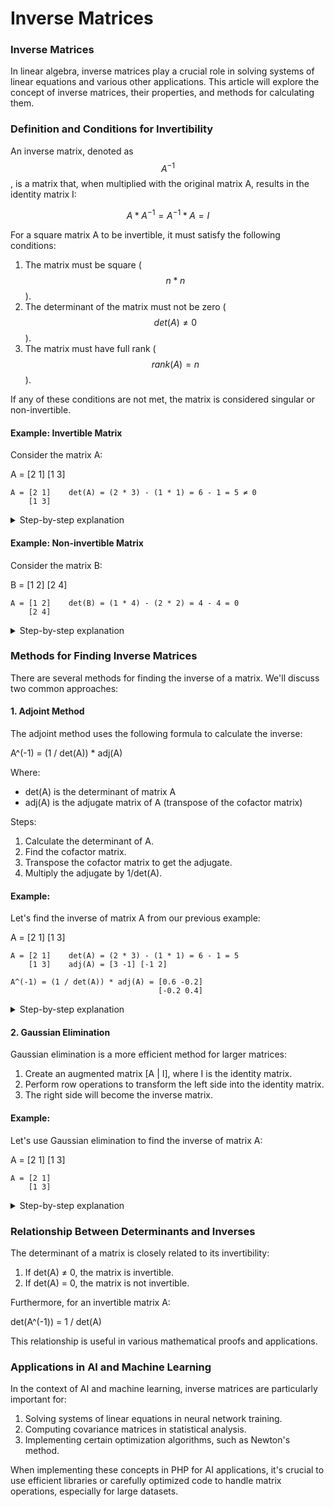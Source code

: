 # Inverse Matrices

### Inverse Matrices

In linear algebra, inverse matrices play a crucial role in solving systems of linear equations and various other applications. This article will explore the concept of inverse matrices, their properties, and methods for calculating them.

### Definition and Conditions for Invertibility

An inverse matrix, denoted as $$A^{-1}$$, is a matrix that, when multiplied with the original matrix A, results in the identity matrix I:

$$A * A^{-1} = A^{-1} * A = I$$

For a square matrix A to be invertible, it must satisfy the following conditions:

1. The matrix must be square ($$n * n$$).
2. The determinant of the matrix must not be zero ($$det(A) ≠ 0$$).
3. The matrix must have full rank ($$rank(A) = n$$).

If any of these conditions are not met, the matrix is considered singular or non-invertible.

#### Example: Invertible Matrix

Consider the matrix A:

A = \[2 1] \[1 3]

```
A = [2 1]    det(A) = (2 * 3) - (1 * 1) = 6 - 1 = 5 ≠ 0
    [1 3]
```

<details>

<summary>Step-by-step explanation</summary>

To check if A is invertible:

1. It is a 2x2 square matrix.
2. det(A) = (2 \* 3) - (1 \* 1) = 6 - 1 = 5 ≠ 0
3. The rank is 2 (full rank for a 2x2 matrix)

Therefore, A is invertible.

</details>

#### Example: Non-invertible Matrix

Consider the matrix B:

B = \[1 2] \[2 4]

```
A = [1 2]    det(B) = (1 * 4) - (2 * 2) = 4 - 4 = 0
    [2 4]
```

<details>

<summary>Step-by-step explanation</summary>

To check if B is invertible:

1. It is a 2x2 square matrix.
2. det(B) = (1 \* 4) - (2 \* 2) = 4 - 4 = 0
3. The rank is 1 (not full rank)

Therefore, B is not invertible.

</details>

### Methods for Finding Inverse Matrices

There are several methods for finding the inverse of a matrix. We'll discuss two common approaches:

#### 1. Adjoint Method

The adjoint method uses the following formula to calculate the inverse:

A^(-1) = (1 / det(A)) \* adj(A)

Where:

* det(A) is the determinant of matrix A
* adj(A) is the adjugate matrix of A (transpose of the cofactor matrix)

Steps:

1. Calculate the determinant of A.
2. Find the cofactor matrix.
3. Transpose the cofactor matrix to get the adjugate.
4. Multiply the adjugate by 1/det(A).

#### Example:

Let's find the inverse of matrix A from our previous example:

A = \[2 1] \[1 3]

```
A = [2 1]    det(A) = (2 * 3) - (1 * 1) = 6 - 1 = 5  
    [1 3]    adj(A) = [3 -1] [-1 2]
    
A^(-1) = (1 / det(A)) * adj(A) = [0.6 -0.2]     
                                 [-0.2 0.4] 
```

<details>

<summary>Step-by-step explanation</summary>

Step 1: Calculate the determinant det(A) = (2 \* 3) - (1 \* 1) = 6 - 1 = 5

Step 2: Find the cofactor matrix C11 = 3, C12 = -1, C21 = -1, C22 = 2

Cofactor matrix = \[3 -1] \[-1 2]

Step 3: Transpose the cofactor matrix to get the adjugate adj(A) = \[3 -1] \[-1 2]

Step 4: Multiply the adjugate by 1/det(A) A^(-1) = (0.2) \* \[3 -1] \[-1 2]

A^(-1) = \[0.6 -0.2] \[-0.2 0.4]

</details>

#### 2. Gaussian Elimination

Gaussian elimination is a more efficient method for larger matrices:

1. Create an augmented matrix \[A | I], where I is the identity matrix.
2. Perform row operations to transform the left side into the identity matrix.
3. The right side will become the inverse matrix.

#### Example:

Let's use Gaussian elimination to find the inverse of matrix A:

A = \[2 1] \[1 3]

```
A = [2 1]    
    [1 3]    
```

<details>

<summary>Step-by-step explanation</summary>

Step 1: Calculate the determinant det(A) = (2 \* 3) - (1 \* 1) = 6 - 1 = 5Step 1: Create the augmented matrix \[2 1 | 1 0] \[1 3 | 0 1]

Step 2: Perform row operations R2 = R2 - (1/2)R1 \[2 1 | 1 0] \[0 2.5 | -0.5 1]

R2 = (1/2.5)R2 \[2 1 | 1 0] \[0 1 | -0.2 0.4]

R1 = R1 - 1R2 \[2 0 | 1.2 -0.4] \[0 1 | -0.2 0.4]

R1 = (1/2)R1 \[1 0 | 0.6 -0.2] \[0 1 | -0.2 0.4]

The resulting inverse matrix is: A^(-1) = \[0.6 -0.2] \[-0.2 0.4]

This result matches our previous calculation using the adjoint method.

</details>

### Relationship Between Determinants and Inverses

The determinant of a matrix is closely related to its invertibility:

1. If det(A) ≠ 0, the matrix is invertible.
2. If det(A) = 0, the matrix is not invertible.

Furthermore, for an invertible matrix A:

det(A^(-1)) = 1 / det(A)

This relationship is useful in various mathematical proofs and applications.

### Applications in AI and Machine Learning

In the context of AI and machine learning, inverse matrices are particularly important for:

1. Solving systems of linear equations in neural network training.
2. Computing covariance matrices in statistical analysis.
3. Implementing certain optimization algorithms, such as Newton's method.

When implementing these concepts in PHP for AI applications, it's crucial to use efficient libraries or carefully optimized code to handle matrix operations, especially for large datasets.
